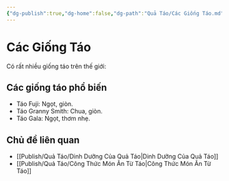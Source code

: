 ```yaml
---
{"dg-publish":true,"dg-home":false,"dg-path":"Quả Táo/Các Giống Táo.md","permalink":"/qua-tao/cac-giong-tao/","dgPassFrontmatter":true,"noteIcon":"","created":"2025-01-01T22:23:44.126+07:00","updated":"2025-01-01T22:35:22.202+07:00"}
---
```


# Các Giống Táo
Có rất nhiều giống táo trên thế giới:

## Các giống táo phổ biến
- Táo Fuji: Ngọt, giòn.
- Táo Granny Smith: Chua, giòn.
- Táo Gala: Ngọt, thơm nhẹ.

## Chủ đề liên quan
- [[Publish/Quả Táo/Dinh Dưỡng Của Quả Táo\|Dinh Dưỡng Của Quả Táo]]
- [[Publish/Quả Táo/Công Thức Món Ăn Từ Táo\|Công Thức Món Ăn Từ Táo]]
